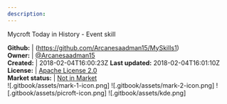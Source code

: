 ```yaml
---
description: 
---
```

Mycroft Today in History - Event skill



**Github:** | (https://github.com/Arcanesaadman15/MySkills1)  
**Owner:** | [@Arcanesaadman15](https://github.com/Arcanesaadman15)  
**Created:** | 2018-02-04T16:00:23Z  **Last updated:** 2018-02-04T16:01:10Z  
**License:** | [Apache License 2.0](https://api.github.com/licenses/apache-2.0)  
**Market status:** | [Not in Market](https://market.mycroft.ai/skill/)  
 ![.gitbook/assets/mark-1-icon.png]  ![.gitbook/assets/mark-2-icon.png]  ![.gitbook/assets/picroft-icon.png]  ![.gitbook/assets/kde.png]  
